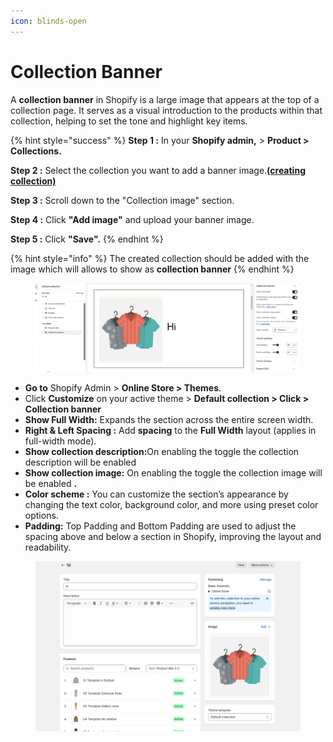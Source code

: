 ```yaml
---
icon: blinds-open
---
```


# Collection Banner

A **collection banner** in Shopify is a large image that appears at the top of a collection page. It serves as a visual introduction to the products within that collection, helping to set the tone and highlight key items.

{% hint style="success" %}
**Step 1 :** In your **Shopify admin,** > **Product > Collections.**

**Step 2 :** Select the collection you want to add a banner image.[**(creating collection)** ](creating-collections.md)

**Step 3 :**  Scroll down to the "Collection image" section.

**Step 4 :** Click **"Add image"** and upload your banner image.

**Step 5 :**  Click **"Save".**
{% endhint %}

{% hint style="info" %}
The created collection should be added with the image which will allows to show as **collection banner**
{% endhint %}

<figure><img src="../.gitbook/assets/cl2&#x27;3.png" alt=""><figcaption></figcaption></figure>

* **Go to** Shopify Admin > **Online Store > Themes**.
* Click **Customize** on your active theme > **Default collection > Click > Collection banner**
* **Show Full Width:** Expands the section  across the entire screen width.&#x20;
* **Right & Left Spacing :** Add **spacing** to the **Full Width** layout (applies  in full-width mode).
* **Show collection description:**&#x4F;n enabling the toggle the collection description will be enabled
* **Show collection image:** On enabling the toggle the collection image will be enabled **.**
* **Color scheme :** You can customize the section’s appearance by changing the text color, background color, and more using preset color options.
* **Padding:** Top Padding and Bottom Padding are used to adjust the spacing above and below a section in Shopify, improving the layout and readability.

<figure><img src="../.gitbook/assets/cl2.png" alt=""><figcaption></figcaption></figure>
